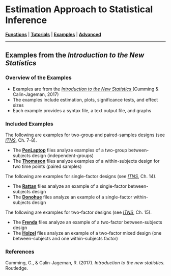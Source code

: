 # Estimation Approach to Statistical Inference

[**Functions**](../A-Functions) | 
[**Tutorials**](../B-Tutorials) | 
[**Examples**](../C-Examples) | 
[**Advanced**](../D-Advanced)

---

## Examples from the _Introduction to the New Statistics_

### Overview of the Examples

- Examples are from the _[Introduction to the New Statistics ](https://thenewstatistics.com/itns/ "Introduction to the New Statistics")_ (Cumming & Calin-Jageman, 2017)
- The examples include estimation, plots, significance tests, and effect sizes
- Each example provides a syntax file, a text output file, and graphs

### Included Examples

The following are examples for two-group and paired-samples designs (see _[ITNS](https://thenewstatistics.com/itns/ "Introduction to the New Statistics")_, Ch. 7-8).

- The [**PenLaptop**](./PenLaptop/) files analyze examples of a two-group between-subjects design (independent-groups)
- The [**Thomason**](./Thomason/) files analyze examples of a within-subjects design for two time points (paired samples)

The following are examples for single-factor designs (see _[ITNS](https://thenewstatistics.com/itns/ "Introduction to the New Statistics")_, Ch. 14).

- The [**Rattan**](./Rattan/) files analyze an example of a single-factor between-subjects design 
- The [**Donohue**](./Donohue/) files analyze an example of a single-factor within-subjects design  

The following are examples for two-factor designs (see _[ITNS](https://thenewstatistics.com/itns/ "Introduction to the New Statistics")_, Ch. 15).

- The [**Frenda**](./Frenda/) files analyze an example of a two-factor between-subjects design
- The [**Holzel**](./Holzel/) files analyze an example of a two-factor mixed design (one between-subjects and one within-subjects factor)  

### References

Cumming, G., & Calin-Jageman, R. (2017). _Introduction to the new statistics._ Routledge.
